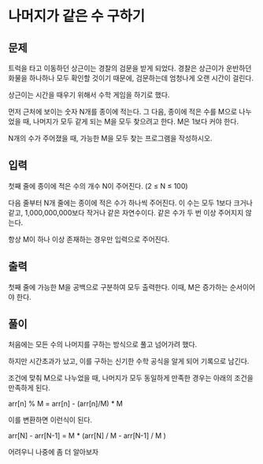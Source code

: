 # 나머지가 같은 수 구하기

## 문제

트럭을 타고 이동하던 상근이는 경찰의 검문을 받게 되었다. 경찰은 상근이가 운반하던 화물을 하나하나 모두 확인할 것이기 때문에, 검문하는데 엄청나게 오랜 시간이 걸린다.

상근이는 시간을 때우기 위해서 수학 게임을 하기로 했다.

먼저 근처에 보이는 숫자 N개를 종이에 적는다. 그 다음, 종이에 적은 수를 M으로 나누었을 때, 나머지가 모두 같게 되는 M을 모두 찾으려고 한다. M은 1보다 커야 한다.

N개의 수가 주어졌을 때, 가능한 M을 모두 찾는 프로그램을 작성하시오.

## 입력

첫째 줄에 종이에 적은 수의 개수 N이 주어진다. (2 ≤ N ≤ 100)

다음 줄부터 N개 줄에는 종이에 적은 수가 하나씩 주어진다. 이 수는 모두 1보다 크거나 같고, 1,000,000,000보다 작거나 같은 자연수이다. 같은 수가 두 번 이상 주어지지 않는다.

항상 M이 하나 이상 존재하는 경우만 입력으로 주어진다.

## 출력

첫째 줄에 가능한 M을 공백으로 구분하여 모두 출력한다. 이때, M은 증가하는 순서이어야 한다.

## 풀이

처음에는 모든 수의 나머지를 구하는 방식으로 풀고 넘어가려 했다.

하지만 시간초과가 났고, 이를 구하는 신기한 수학 공식을 알게 되어 기록으로 남긴다.

조건에 맞춰 M으로 나누었을 때, 나머지가 모두 동일하게 만족한 경우는 아래의 조건을 만족하게 된다.

arr[n] % M = arr[n] - (arr[n]/M) * M

이를 변환하면 이런식이 된다.

arr[N] - arr[N-1] = M * (arr[N] / M - arr[N-1] / M )

어려우니 나중에 좀 더 알아보자